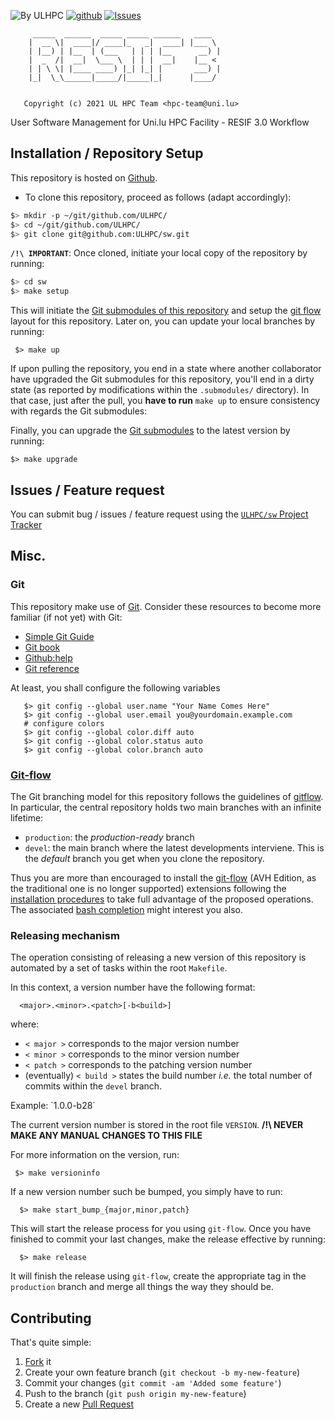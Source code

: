 ![By ULHPC](https://img.shields.io/badge/by-ULHPC-blue.svg) [![github](https://img.shields.io/badge/git-github-lightgray.svg)](https://github.com/ULHPC/sw) [![Issues](https://img.shields.io/badge/issues-github-green.svg)](https://github.com/ULHPC/sw/issues)

         _____  ______  _____ _____ ______   ____  
        |  __ \|  ____|/ ____|_   _|  ____| |___ \ 
        | |__) | |__  | (___   | | | |__      __) |
        |  _  /|  __|  \___ \  | | |  __|    |__ < 
        | | \ \| |____ ____) |_| |_| |       ___) |
        |_|  \_\______|_____/|_____|_|      |____/ 
                                                   
                                                   
       Copyright (c) 2021 UL HPC Team <hpc-team@uni.lu>

User Software Management for Uni.lu HPC Facility - RESIF 3.0 Workflow

## Installation / Repository Setup

This repository is hosted on [Github](https://github.com/ULHPC/sw).

* To clone this repository, proceed as follows (adapt accordingly):

```bash
$> mkdir -p ~/git/github.com/ULHPC/
$> cd ~/git/github.com/ULHPC/
$> git clone git@github.com:ULHPC/sw.git
```


**`/!\ IMPORTANT`**: Once cloned, initiate your local copy of the repository by running:

```bash
$> cd sw
$> make setup
```

This will initiate the [Git submodules of this repository](.gitmodules) and setup the [git flow](https://www.atlassian.com/git/tutorials/comparing-workflows/gitflow-workflow) layout for this repository. Later on, you can update your local branches by running:

     $> make up

If upon pulling the repository, you end in a state where another collaborator have upgraded the Git submodules for this repository, you'll end in a dirty state (as reported by modifications within the `.submodules/` directory). In that case, just after the pull, you **have to run** `make up` to ensure consistency with regards the Git submodules:

Finally, you can upgrade the [Git submodules](.gitmodules) to the latest version by running:

    $> make upgrade

## Issues / Feature request

You can submit bug / issues / feature request using the [`ULHPC/sw` Project Tracker](https://github.com/ULHPC/sw/issues)



## Misc.

### Git

This repository make use of [Git](http://git-scm.com/). Consider these resources to become more familiar (if not yet) with Git:

* [Simple Git Guide](http://rogerdudler.github.io/git-guide/)
* [Git book](http://book.git-scm.com/index.html)
* [Github:help](http://help.github.com/mac-set-up-git/)
* [Git reference](http://gitref.org/)

At least, you shall configure the following variables

       $> git config --global user.name "Your Name Comes Here"
       $> git config --global user.email you@yourdomain.example.com
       # configure colors
       $> git config --global color.diff auto
       $> git config --global color.status auto
       $> git config --global color.branch auto


### [Git-flow](https://github.com/petervanderdoes/gitflow-avh)

The Git branching model for this repository follows the guidelines of
[gitflow](http://nvie.com/posts/a-successful-git-branching-model/).
In particular, the central repository holds two main branches with an infinite lifetime:

* `production`: the *production-ready* branch
* `devel`: the main branch where the latest developments interviene. This is the *default* branch you get when you clone the repository.

Thus you are more than encouraged to install the [git-flow](https://github.com/petervanderdoes/gitflow-avh) (AVH Edition, as the traditional one is no longer supported) extensions following the [installation procedures](https://github.com/petervanderdoes/gitflow-avh/wiki/Installation) to take full advantage of the proposed operations. The associated [bash completion](https://github.com/bobthecow/git-flow-completion) might interest you also.

### Releasing mechanism

The operation consisting of releasing a new version of this repository is automated by a set of tasks within the root `Makefile`.

In this context, a version number have the following format:

      <major>.<minor>.<patch>[-b<build>]

where:

* `< major >` corresponds to the major version number
* `< minor >` corresponds to the minor version number
* `< patch >` corresponds to the patching version number
* (eventually) `< build >` states the build number _i.e._ the total number of commits within the `devel` branch.

Example: \`1.0.0-b28\`

The current version number is stored in the root file `VERSION`. __/!\ NEVER MAKE ANY MANUAL CHANGES TO THIS FILE__

For more information on the version, run:

     $> make versioninfo

If a new version number such be bumped, you simply have to run:

      $> make start_bump_{major,minor,patch}

This will start the release process for you using `git-flow`.
Once you have finished to commit your last changes, make the release effective by running:

      $> make release

It will finish the release using `git-flow`, create the appropriate tag in the `production` branch and merge all things the way they should be.


## Contributing

That's quite simple:

1. [Fork](https://help.github.com/articles/fork-a-repo/) it
2. Create your own feature branch (`git checkout -b my-new-feature`)
3. Commit your changes (`git commit -am 'Added some feature'`)
4. Push to the branch (`git push origin my-new-feature`)
5. Create a new [Pull Request](https://help.github.com/articles/using-pull-requests/)
